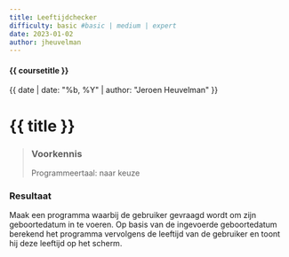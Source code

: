 ```yaml
---
title: Leeftijdchecker
difficulty: basic #basic | medium | expert
date: 2023-01-02
author: jheuvelman
---
```


#### {{ coursetitle }}
{{ date | date: "%b, %Y" | author: "Jeroen Heuvelman" }}


# {{ title }}

> ### Voorkennis
> Programmeertaal: naar keuze

### Resultaat
Maak een programma waarbij de gebruiker gevraagd wordt om zijn
geboortedatum in te voeren. Op basis van de ingevoerde geboortedatum
berekend het programma vervolgens de leeftijd van de gebruiker en toont
hij deze leeftijd op het scherm.
